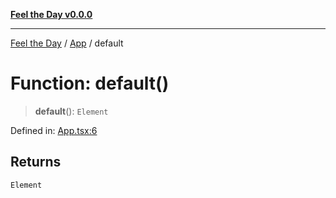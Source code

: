 [**Feel the Day v0.0.0**](../../README.md)

***

[Feel the Day](../../README.md) / [App](../README.md) / default

# Function: default()

> **default**(): `Element`

Defined in: [App.tsx:6](https://github.com/HyeinKang/feel-the-day/blob/6b0d3fb3bda5bce2accd42bfbaa4c5a46f07891e/src/App.tsx#L6)

## Returns

`Element`
